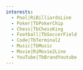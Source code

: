 ```yaml
---
interests:
  - Pool|RiBilliardsLine
  - Poker|TbPokerChip
  - Chess|TbChessKing
  - Football|TbSoccerField
  - Code|TbTerminal2
  - Music|TbMusic
  - Movie|RiMovie2Line
  - YouTube|TbBrandYoutube
---
```

